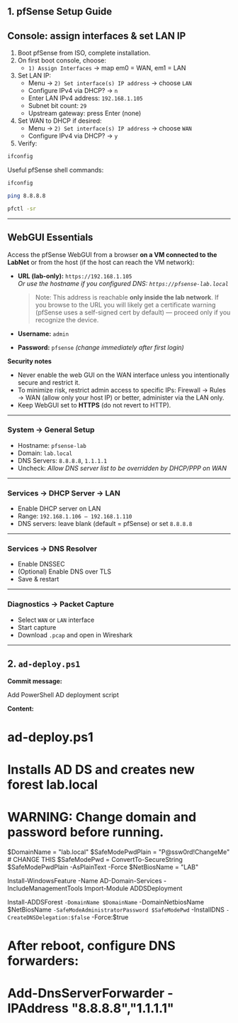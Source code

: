## 1. pfSense Setup Guide

## Console: assign interfaces & set LAN IP

1. Boot pfSense from ISO, complete installation.
2. On first boot console, choose:
   - `1) Assign Interfaces` → map em0 = WAN, em1 = LAN
3. Set LAN IP:
   - Menu → `2) Set interface(s) IP address` → choose `LAN`
   - Configure IPv4 via DHCP? → `n`
   - Enter LAN IPv4 address: `192.168.1.105`
   - Subnet bit count: `29`
   - Upstream gateway: press Enter (none)
4. Set WAN to DHCP if desired:
   - Menu → `2) Set interface(s) IP address` → choose `WAN`
   - Configure IPv4 via DHCP? → `y`
5. Verify:
```bash
ifconfig
```

Useful pfSense shell commands:
```bash
ifconfig
```

```bash
ping 8.8.8.8
```

```bash
pfctl -sr
```

---

## WebGUI Essentials

Access the pfSense WebGUI from a browser **on a VM connected to the LabNet** or from the host (if the host can reach the VM network):

- **URL (lab-only):** `https://192.168.1.105`  
  *Or use the hostname if you configured DNS: `https://pfsense-lab.local`*  
  > Note: This address is reachable **only inside the lab network**. If you browse to the URL you will likely get a certificate warning (pfSense uses a self-signed cert by default) — proceed only if you recognize the device.

- **Username:** `admin`  
- **Password:** `pfsense` *(change immediately after first login)*

**Security notes**
- Never enable the web GUI on the WAN interface unless you intentionally secure and restrict it.  
- To minimize risk, restrict admin access to specific IPs: Firewall → Rules → WAN (allow only your host IP) or better, administer via the LAN only.
- Keep WebGUI set to **HTTPS** (do not revert to HTTP).
  

---

### System → General Setup
- Hostname: `pfsense-lab`
- Domain: `lab.local`
- DNS Servers: `8.8.8.8`, `1.1.1.1`
- Uncheck: *Allow DNS server list to be overridden by DHCP/PPP on WAN*

---

### Services → DHCP Server → LAN
- Enable DHCP server on LAN
- Range: `192.168.1.106 – 192.168.1.110`
- DNS servers: leave blank (default = pfSense) or set `8.8.8.8`

---

### Services → DNS Resolver
- Enable DNSSEC
- (Optional) Enable DNS over TLS
- Save & restart

---

### Diagnostics → Packet Capture
- Select `WAN` or `LAN` interface
- Start capture
- Download `.pcap` and open in Wireshark


---

## 2. `ad-deploy.ps1`  

**Commit message:**  

Add PowerShell AD deployment script

**Content:**  

# ad-deploy.ps1
# Installs AD DS and creates new forest lab.local
# WARNING: Change domain and password before running.

$DomainName = "lab.local"
$SafeModePwdPlain = "P@ssw0rd!ChangeMe"   # CHANGE THIS
$SafeModePwd = ConvertTo-SecureString $SafeModePwdPlain -AsPlainText -Force
$NetBiosName = "LAB"

Install-WindowsFeature -Name AD-Domain-Services -IncludeManagementTools
Import-Module ADDSDeployment

Install-ADDSForest `
    -DomainName $DomainName `
    -DomainNetbiosName $NetBiosName `
    -SafeModeAdministratorPassword $SafeModePwd `
    -InstallDNS `
    -CreateDNSDelegation:$false `
    -Force:$true

# After reboot, configure DNS forwarders:
# Add-DnsServerForwarder -IPAddress "8.8.8.8","1.1.1.1"
